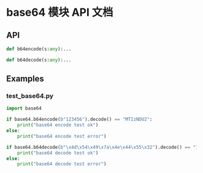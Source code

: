 # base64 模块 API 文档

## API

``` python
def b64encode(s:any):...
```

``` python
def b64decode(s:any):...
```



## Examples

### test_base64.py

```python
import base64

if base64.b64encode(b"123456").decode() == "MTIzNDU2":
    print("base64 encode test ok")
else:
    print("base64 encode test error")

if base64.b64decode(b"\x4d\x54\x49\x7a\x4e\x44\x55\x32").decode() == "123456":
    print("base64 decode test ok")
else:
    print("base64 decode test error")

```
